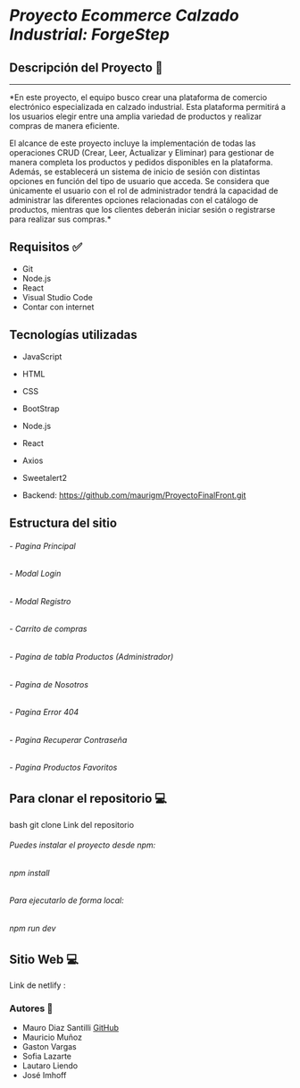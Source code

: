 #  *Proyecto Ecommerce Calzado Industrial: ForgeStep* 


## Descripción del Proyecto 📃
<hr>

*En este proyecto, el equipo busco crear una plataforma de comercio electrónico especializada en calzado industrial. Esta plataforma permitirá a los usuarios elegir entre una amplia variedad de productos y realizar compras de manera eficiente.

El alcance de este proyecto incluye la implementación de todas las operaciones CRUD (Crear, Leer, Actualizar y Eliminar) para gestionar de manera completa los productos y pedidos disponibles en la plataforma. Además, se establecerá un sistema de inicio de sesión con distintas opciones en función del tipo de usuario que acceda. Se considera que únicamente el usuario con el rol de administrador tendrá la capacidad de administrar las diferentes opciones relacionadas con el catálogo de productos, mientras que los clientes deberán iniciar sesión o registrarse para realizar sus compras.*

## Requisitos ✅
- Git
- Node.js
- React
- Visual Studio Code
- Contar con internet

## Tecnologías utilizadas
- JavaScript
- HTML
- CSS
- BootStrap
- Node.js
- React
- Axios
- Sweetalert2

- Backend: https://github.com/maurigm/ProyectoFinalFront.git

## Estructura del sitio

###### - Pagina Principal
###### - Modal Login
###### - Modal Registro
###### - Carrito de compras
###### - Pagina de tabla Productos (Administrador)
###### - Pagina de Nosotros
###### - Pagina Error 404
###### - Pagina Recuperar Contraseña
###### - Pagina Productos Favoritos 


## Para clonar el repositorio 💻

bash
git clone Link del repositorio

###### Puedes instalar el proyecto desde npm:

###### npm install

###### Para ejecutarlo de forma local:

###### npm run dev


## Sitio Web 💻
Link de netlify : 

### Autores 👣
+ Mauro Diaz Santilli [GitHub]()
+ Mauricio Muñoz
+ Gaston Vargas
+ Sofia Lazarte
+ Lautaro Liendo 
+ José Imhoff